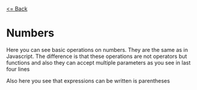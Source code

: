 [<= Back](../)

# Numbers

Here you can see basic operations on numbers. They are the same as in Javascript. The difference is that these operations are not operators but functions and also they can accept multiple parameters as you see in last four lines

Also here you see that expressions can be written is parentheses
